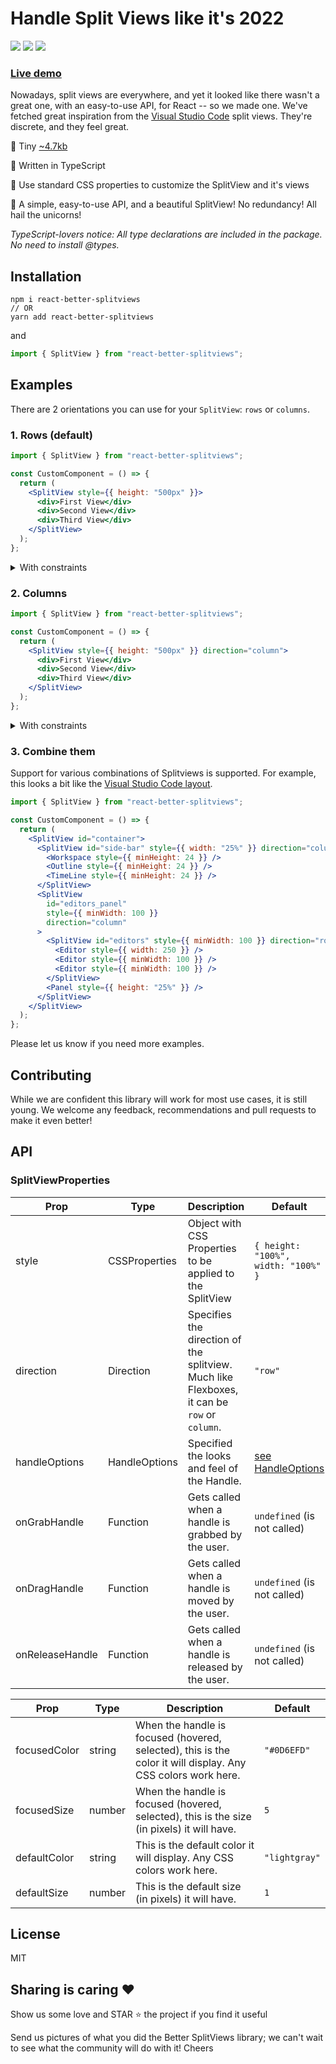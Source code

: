 # Handle Split Views like it's 2022

<img src="https://badgen.net/bundlephobia/dependency-count/react-better-splitviews?style=flat-square" /> <img src="https://badgen.net/bundlephobia/minzip/react-better-splitviews?style=flat-square" /> <img src="https://badgen.net/bundlephobia/tree-shaking/react-better-splitviews?style=flat-square" />

### [Live demo](http://1amchris.github.io/react-better-splitviews/)

Nowadays, split views are everywhere, and yet it looked like there wasn't a great one, with an easy-to-use API, for React -- so we made one. We've fetched great inspiration from the [Visual Studio Code](https://code.visualstudio.com) split views. They're discrete, and they feel great.

🐥 Tiny <a href="https://bundlephobia.com/result?p=react-better-splitviews" target="blank">~4.7kb</a>

🐼 Written in TypeScript

🦁 Use standard CSS properties to customize the SplitView and it's views

🦄 A simple, easy-to-use API, and a beautiful SplitView! No redundancy! All hail the unicorns!

<i>TypeScript-lovers notice: All type declarations are included in the package. No need to install @types.</i>

## Installation

```ssh
npm i react-better-splitviews
// OR
yarn add react-better-splitviews
```

and

```jsx
import { SplitView } from "react-better-splitviews";
```

## Examples

There are 2 orientations you can use for your `SplitView`: `rows` or `columns`.

### 1. Rows (default)

```jsx
import { SplitView } from "react-better-splitviews";

const CustomComponent = () => {
  return (
    <SplitView style={{ height: "500px" }}>
      <div>First View</div>
      <div>Second View</div>
      <div>Third View</div>
    </SplitView>
  );
};
```

<details><summary>With constraints</summary>

```jsx
import { SplitView } from "react-better-splitviews";

const CustomComponent = () => {
  return (
    <SplitView style={{ height: "500px" }}>
      {/* Width will start at 10 pixels */}
      <div style={{ width: "10px" }}>First View</div>

      {/*
        Width will start at 50% of the SplitView's 
        It can't be shrunk under 110 pixels
      */}
      <div style={{ width: "50%", minWidth: 110 }}>Second View</div>

      {/* 
        Width will take all remaining space 
        It can't be shrunk under 100 pixels
        It can't be stretched above 300 pixels
      */}
      <div style={{ minWidth: 100, maxWidth: 300 }}>Third View</div>
    </SplitView>
  );
};
```

</details>

### 2. Columns

```jsx
import { SplitView } from "react-better-splitviews";

const CustomComponent = () => {
  return (
    <SplitView style={{ height: "500px" }} direction="column">
      <div>First View</div>
      <div>Second View</div>
      <div>Third View</div>
    </SplitView>
  );
};
```

<details><summary>With constraints</summary>

```jsx
import { SplitView } from "react-better-splitviews";

const CustomComponent = () => {
  return (
    <SplitView style={{ height: "500px" }} direction="column">
      {/* Height will start at 10 pixels */}
      <div style={{ height: "10px" }}>First View</div>

      {/*
        Height will start at 50% of the SplitView's 
        It can't be shrunk under 110 pixels
      */}
      <div style={{ height: "50%", minHeight: 110 }}>Second View</div>

      {/* 
        Height will take all remaining space 
        It can't be shrunk under 100 pixels
        It can't be stretched above 300 pixels
      */}
      <div style={{ minHeight: 100, maxHeight: 300 }}>Third View</div>
    </SplitView>
  );
};
```

</details>

### 3. Combine them

Support for various combinations of Splitviews is supported. For example, this looks a bit like the [Visual Studio Code layout](https://code.visualstudio.com/api/ux-guidelines/overview).

```jsx
import { SplitView } from "react-better-splitviews";

const CustomComponent = () => {
  return (
    <SplitView id="container">
      <SplitView id="side-bar" style={{ width: "25%" }} direction="column">
        <Workspace style={{ minHeight: 24 }} />
        <Outline style={{ minHeight: 24 }} />
        <TimeLine style={{ minHeight: 24 }} />
      </SplitView>
      <SplitView
        id="editors_panel"
        style={{ minWidth: 100 }}
        direction="column"
      >
        <SplitView id="editors" style={{ minWidth: 100 }} direction="row">
          <Editor style={{ width: 250 }} />
          <Editor style={{ minWidth: 100 }} />
          <Editor style={{ minWidth: 100 }} />
        </SplitView>
        <Panel style={{ height: "25%" }} />
      </SplitView>
    </SplitView>
  );
};
```

Please let us know if you need more examples.

## Contributing

While we are confident this library will work for most use cases, it is still young. We welcome any feedback, recommendations and pull requests to make it even better!

## API

### SplitViewProperties

| Prop            | Type          | Description                                                                                 | Default                             |
| --------------- | ------------- | ------------------------------------------------------------------------------------------- | ----------------------------------- |
| style           | CSSProperties | Object with CSS Properties to be applied to the SplitView                                   | `{ height: "100%", width: "100%" }` |
| direction       | Direction     | Specifies the direction of the splitview. Much like Flexboxes, it can be `row` or `column`. | `"row"`                             |
| handleOptions   | HandleOptions | Specified the looks and feel of the Handle.                                                 | [see HandleOptions](#HandleOptions) |
| onGrabHandle    | Function      | Gets called when a handle is grabbed by the user.                                           | `undefined` (is not called)         |
| onDragHandle    | Function      | Gets called when a handle is moved by the user.                                             | `undefined` (is not called)         |
| onReleaseHandle | Function      | Gets called when a handle is released by the user.                                          | `undefined` (is not called)         |

| Prop         | Type   | Description                                                                                                  | Default       |
| ------------ | ------ | ------------------------------------------------------------------------------------------------------------ | ------------- |
| focusedColor | string | When the handle is focused (hovered, selected), this is the color it will display. Any CSS colors work here. | `"#0D6EFD"`   |
| focusedSize  | number | When the handle is focused (hovered, selected), this is the size (in pixels) it will have.                   | `5`           |
| defaultColor | string | This is the default color it will display. Any CSS colors work here.                                         | `"lightgray"` |
| defaultSize  | number | This is the default size (in pixels) it will have.                                                           | `1`           |

## License

MIT

## Sharing is caring ❤️

Show us some love and STAR ⭐ the project if you find it useful

Send us pictures of what you did the Better SplitViews library; we can't wait to see what the community will do with it! Cheers
